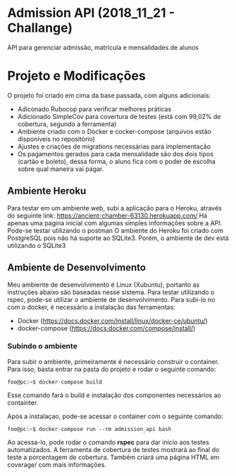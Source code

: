 # Admission API (2018_11_21 - Challange)

API para gerenciar admissão, matrícula e mensalidades de alunos


# Projeto e Modificações

O projeto foi criado em cima da base passada, com alguns adicionais:
- Adiconado Rubocop para verificar melhores práticas
- Adicionado SimpleCov para covertura de testes (está com 99,02% de cobertura, segundo a ferramenta)
- Ambiente criado com o Docker e cocker-compose (arquivos estão disponíveis no repositório)
- Ajustes e criações de migrations necessárias para implementação
- Os pagamentos gerados para cada mensalidade são dos dois tipos (cartão e boleto), dessa forma, o aluno fica com o poder de escolha sobre qual maneira vai pagar.


## Ambiente Heroku

Para testar em um ambiente web, subi a aplicação para o Heroku, através do seguinte link:
https://ancient-chamber-63130.herokuapp.com/
Há apenas uma pagina inicial com algumas simples informações sobre a API. Pode-se testar utilizando o postman
O ambiente do Heroku foi criado com PostgreSQL pois não há suporte ao SQLite3. Porém, o ambiente de dev está utilizando o SQLite3

## Ambiente de Desenvolvimento
Meu ambiente de desenvolvimento é Linux (Xubuntu), portanto as instruções abaixo são baseadas nesse sistema.
Para testar utilizando o rspec, pode-se utilizar o ambiente de desenvolvimento. Para subi-lo no com o docker, é necessário a instalação das ferramentas:
- Docker (https://docs.docker.com/install/linux/docker-ce/ubuntu/)
- docker-compose (https://docs.docker.com/compose/install/)

### Subindo o ambiente
Para subir o ambiente, primeiramente é necessário construir o container. Para isso, basta entrar na pasta do projeto e rodar o seguinte comando:

```console
foo@pc:~$ docker-compose build
```
Esse comando fará o build e instalação dos componentes necessários ao containter.

Após a instalaçao, pode-se acessar o container com o seguinte comando:
```console
foo@pc:~$ docker-compose run --rm admission_api bash
```
Ao acessa-lo, pode rodar o comando **rspec** para dar inicio aos testes automatizados.
A ferramenta de cobertura de testes mostrará ao final do teste a porcentagem de cobertura. Também criará uma página HTML em coverage/ com mais informações.
